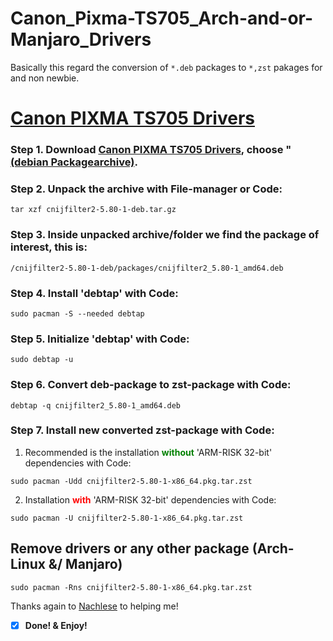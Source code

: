 # Canon_Pixma-TS705_Arch-and-or-Manjaro_Drivers
Basically this regard the conversion of `*.deb` packages to `*,zst` pakages for and non newbie.

# [Canon PIXMA TS705 Drivers](https://www.canon.de/support/consumer_products/products/fax__multifunctionals/inkjet/pixma_ts_series/pixma-ts705.html?type=drivers&language=de&os=linux%20(64-bit))

### Step 1. Download [Canon PIXMA TS705 Drivers](https://www.canon.de/support/consumer_products/products/fax__multifunctionals/inkjet/pixma_ts_series/pixma-ts705.html?type=drivers&language=de&os=linux%20(64-bit)), choose " [(debian Packagearchive)](https://www.canon.de/support/consumer_products/products/fax__multifunctionals/inkjet/pixma_ts_series/pixma-ts705.html?type=drivers&driverdetailid=tcm:83-1821456&os=linux%20%2864-bit%29&language=de).
### Step 2. Unpack the archive with File-manager or Code: 
`tar xzf cnijfilter2-5.80-1-deb.tar.gz`

### Step 3. Inside unpacked archive/folder we find the package of interest, this is: 
`/cnijfilter2-5.80-1-deb/packages/cnijfilter2_5.80-1_amd64.deb`

### Step 4. Install 'debtap' with Code: 
`sudo pacman -S --needed debtap`

### Step 5. Initialize 'debtap' with Code:
`sudo debtap -u`

### Step 6. Convert deb-package to zst-package with Code:
`debtap -q cnijfilter2_5.80-1_amd64.deb`

### Step 7. Install new converted zst-package with Code:
1. Recommended is the installation <span style="color:green">**without**</span> 'ARM-RISK 32-bit' dependencies with Code:

`sudo pacman -Udd cnijfilter2-5.80-1-x86_64.pkg.tar.zst`

2. Installation <span style="color:red">**with**</span> 'ARM-RISK 32-bit' dependencies with Code:

`sudo pacman -U cnijfilter2-5.80-1-x86_64.pkg.tar.zst`

## Remove drivers or any other package (Arch-Linux &/ Manjaro)

`sudo pacman -Rns cnijfilter2-5.80-1-x86_64.pkg.tar.zst`

Thanks again to [Nachlese](https://forum.manjaro.org/u/Nachlese) to helping me!
 
- [x] **Done! & Enjoy!**
